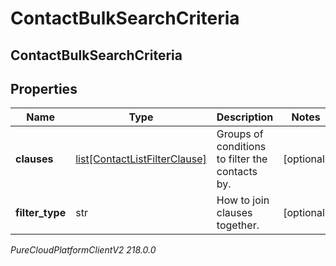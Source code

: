 # ContactBulkSearchCriteria

## ContactBulkSearchCriteria

## Properties

|Name | Type | Description | Notes|
|------------ | ------------- | ------------- | -------------|
| **clauses** | [list[ContactListFilterClause]](ContactListFilterClause) | Groups of conditions to filter the contacts by. | [optional] |
| **filter_type** | str | How to join clauses together. | [optional] |



_PureCloudPlatformClientV2 218.0.0_
